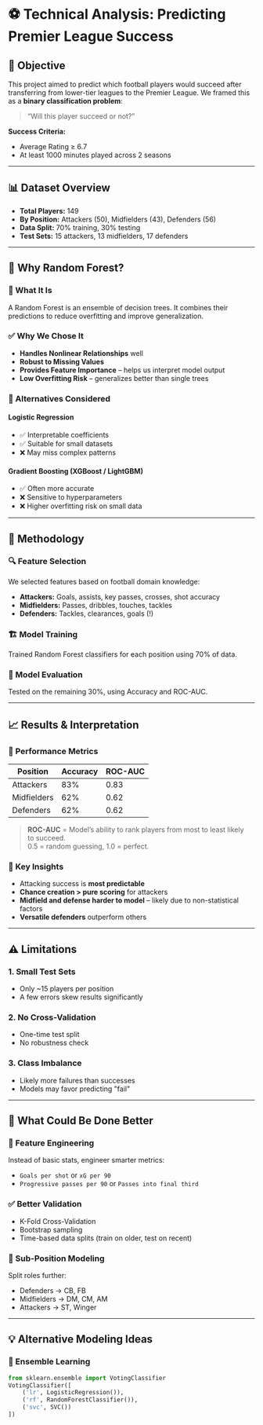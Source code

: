 # ⚽ Technical Analysis: Predicting Premier League Success

## 🎯 Objective

This project aimed to predict which football players would succeed after
 transferring from lower-tier leagues to the Premier League. We framed this as a
  **binary classification problem**:  
> “Will this player succeed or not?”

**Success Criteria:**

- Average Rating ≥ 6.7
- At least 1000 minutes played across 2 seasons

---

## 📊 Dataset Overview

- **Total Players:** 149  
- **By Position:** Attackers (50), Midfielders (43), Defenders (56)  
- **Data Split:** 70% training, 30% testing  
- **Test Sets:** 15 attackers, 13 midfielders, 17 defenders

---

## 🌲 Why Random Forest?

### 🔎 What It Is

A Random Forest is an ensemble of decision trees. It combines their predictions
 to reduce overfitting and improve generalization.

### ✅ Why We Chose It

- **Handles Nonlinear Relationships** well  
- **Robust to Missing Values**  
- **Provides Feature Importance** – helps us interpret model output  
- **Low Overfitting Risk** – generalizes better than single trees

### 🔄 Alternatives Considered

#### Logistic Regression

- ✅ Interpretable coefficients  
- ✅ Suitable for small datasets  
- ❌ May miss complex patterns

#### Gradient Boosting (XGBoost / LightGBM)

- ✅ Often more accurate  
- ❌ Sensitive to hyperparameters  
- ❌ Higher overfitting risk on small data

---

## 🧪 Methodology

### 🔍 Feature Selection

We selected features based on football domain knowledge:

- **Attackers:** Goals, assists, key passes, crosses, shot accuracy  
- **Midfielders:** Passes, dribbles, touches, tackles  
- **Defenders:** Tackles, clearances, goals (!)

### 🏗️ Model Training

Trained Random Forest classifiers for each position using 70% of data.

### 🧪 Model Evaluation

Tested on the remaining 30%, using Accuracy and ROC-AUC.

---

## 📈 Results & Interpretation

### 🔢 Performance Metrics

| Position    | Accuracy | ROC-AUC |
|-------------|----------|---------|
| Attackers   | 83%      | 0.83    |
| Midfielders | 62%      | 0.62    |
| Defenders   | 62%      | 0.62    |

> **ROC-AUC** = Model’s ability to rank players from most to least likely  
> to succeed.  
> 0.5 = random guessing, 1.0 = perfect.

### 🧠 Key Insights

- Attacking success is **most predictable**
- **Chance creation > pure scoring** for attackers
- **Midfield and defense harder to model** – likely due to non-statistical factors
- **Versatile defenders** outperform others

---

## ⚠️ Limitations

### 1. Small Test Sets

- Only ~15 players per position
- A few errors skew results significantly

### 2. No Cross-Validation

- One-time test split
- No robustness check

### 3. Class Imbalance

- Likely more failures than successes
- Models may favor predicting "fail"

---

## 🔄 What Could Be Done Better

### 🔧 Feature Engineering

Instead of basic stats, engineer smarter metrics:

- `Goals per shot` or `xG per 90`  
- `Progressive passes per 90` or `Passes into final third`

### ✅ Better Validation

- K-Fold Cross-Validation  
- Bootstrap sampling  
- Time-based data splits (train on older, test on recent)

### 🧱 Sub-Position Modeling

Split roles further:

- Defenders → CB, FB  
- Midfielders → DM, CM, AM  
- Attackers → ST, Winger

---

## 💡 Alternative Modeling Ideas

### 🔗 Ensemble Learning

```python
from sklearn.ensemble import VotingClassifier
VotingClassifier([
    ('lr', LogisticRegression()),
    ('rf', RandomForestClassifier()),
    ('svc', SVC())
])
